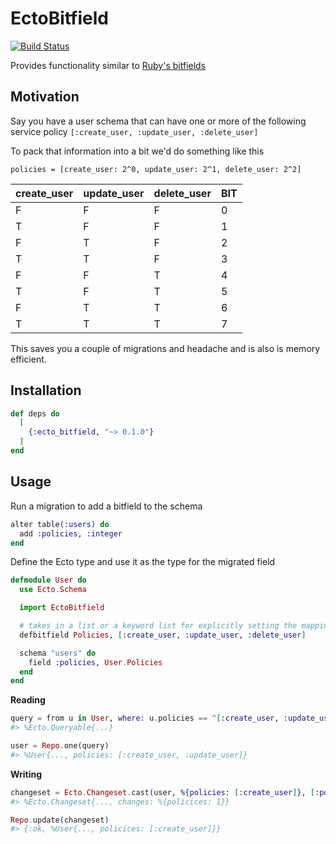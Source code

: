 # EctoBitfield

[![Build Status](https://travis-ci.org/imranismail/ecto_bitfield.svg?branch=master)](https://travis-ci.org/imranismail/ecto_bitfield)

Provides functionality similar to [Ruby's bitfields](https://github.com/grosser/bitfields/)

## Motivation

Say you have a user schema that can have one or more of the following service policy `[:create_user, :update_user, :delete_user]`

To pack that information into a bit we'd do something like this

`policies = [create_user: 2^0, update_user: 2^1, delete_user: 2^2]`

| create_user    | update_user    | delete_user    | BIT |
|----------------|----------------|----------------|-----|
| F              | F              | F              | 0   |
| T              | F              | F              | 1   |
| F              | T              | F              | 2   |
| T              | T              | F              | 3   |
| F              | F              | T              | 4   |
| T              | F              | T              | 5   |
| F              | T              | T              | 6   |
| T              | T              | T              | 7   |

This saves you a couple of migrations and headache and is also is memory efficient.

## Installation

```elixir
def deps do
  [
    {:ecto_bitfield, "~> 0.1.0"}
  ]
end
```

## Usage

Run a migration to add a bitfield to the schema

```elixir
alter table(:users) do
  add :policies, :integer
end
```

Define the Ecto type and use it as the type for the migrated field

```elixir
defmodule User do
  use Ecto.Schema

  import EctoBitfield

  # takes in a list or a keyword list for explicitly setting the mappings
  defbitfield Policies, [:create_user, :update_user, :delete_user]

  schema "users" do
    field :policies, User.Policies
  end
end
```

**Reading**

```elixir
query = from u in User, where: u.policies == ^[:create_user, :update_user]
#> %Ecto.Queryable{...}

user = Repo.one(query)
#> %User{..., policies: [:create_user, :update_user]}
```

**Writing**

```elixir
changeset = Ecto.Changeset.cast(user, %{policies: [:create_user]}, [:policies])
#> %Ecto.Changeset{..., changes: %{policices: 1}}

Repo.update(changeset)
#> {:ok, %User{..., policices: [:create_user]}}
```
